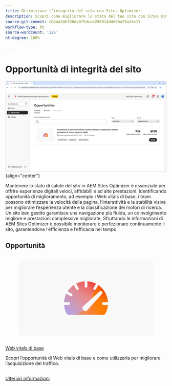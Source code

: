 ```yaml
---
title: Ottimizzare l’integrità del sito con Sites Optimizer
description: Scopri come migliorare lo stato del tuo sito con Sites Optimizer.
source-git-commit: cb64a34b758de8f5dcea298014ddd0ba79a24c17
workflow-type: ht
source-wordcount: '126'
ht-degree: 100%

---
```



# Opportunità di integrità del sito

![Opportunità di integrità del sito](./assets/site-health/hero.png){align="center"}

Mantenere lo stato di salute del sito in AEM Sites Optimizer è essenziale per offrire esperienze digitali veloci, affidabili e ad alte prestazioni. Identificando opportunità di miglioramento, ad esempio i Web vitals di base, i team possono ottimizzare la velocità della pagina, l’interattività e la stabilità visiva per migliorare l’esperienza utente e la classificazione dei motori di ricerca. Un sito ben gestito garantisce una navigazione più fluida, un coinvolgimento migliore e prestazioni complessive migliorate. Sfruttando le informazioni di AEM Sites Optimizer è possibile monitorare e perfezionare continuamente il sito, garantendone l’efficienza e l’efficacia nel tempo.

## Opportunità

<!-- CARDS

* ../documentation/opportunities/core-web-vitals.md
  {title=Core web vitals}
  {image=../assets/common/card-performance.png}

-->
<!-- START CARDS HTML - DO NOT MODIFY BY HAND -->
<div class="columns">
    <div class="column is-half-tablet is-half-desktop is-one-third-widescreen" aria-label="Core web vitals">
        <div class="card" style="height: 100%; display: flex; flex-direction: column; height: 100%;">
            <div class="card-image">
                <figure class="image x-is-16by9">
                    <a href="../documentation/opportunities/core-web-vitals.md" title="Web vitals di base" target="_blank" rel="referrer">
                        <img class="is-bordered-r-small" src="../assets/common/card-performance.png" alt="Web vitals di base"
                             style="width: 100%; aspect-ratio: 16 / 9; object-fit: cover; overflow: hidden; display: block; margin: auto;">
                    </a>
                </figure>
            </div>
            <div class="card-content is-padded-small" style="display: flex; flex-direction: column; flex-grow: 1; justify-content: space-between;">
                <div class="top-card-content">
                    <p class="headline is-size-6 has-text-weight-bold">
                        <a href="../documentation/opportunities/core-web-vitals.md" target="_blank" rel="referrer" title="Web vitals di base">Web vitals di base</a>
                    </p>
                    <p class="is-size-6">Scopri l’opportunità di Web vitals di base e come utilizzarla per migliorare l’acquisizione del traffico.</p>
                </div>
                <a href="../documentation/opportunities/core-web-vitals.md" target="_blank" rel="referrer" class="spectrum-Button spectrum-Button--outline spectrum-Button--primary spectrum-Button--sizeM" style="align-self: flex-start; margin-top: 1rem;">
                    <span class="spectrum-Button-label has-no-wrap has-text-weight-bold">Ulteriori informazioni</span>
                </a>
            </div>
        </div>
    </div>
</div>
<!-- END CARDS HTML - DO NOT MODIFY BY HAND -->

